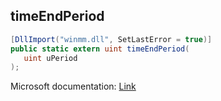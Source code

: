 ## timeEndPeriod

```csharp
[DllImport("winmm.dll", SetLastError = true)]
public static extern uint timeEndPeriod(
   uint uPeriod
);
```

Microsoft documentation: [Link](https://learn.microsoft.com/en-us/windows/win32/api/timeapi/nf-timeapi-timeendperiod)
